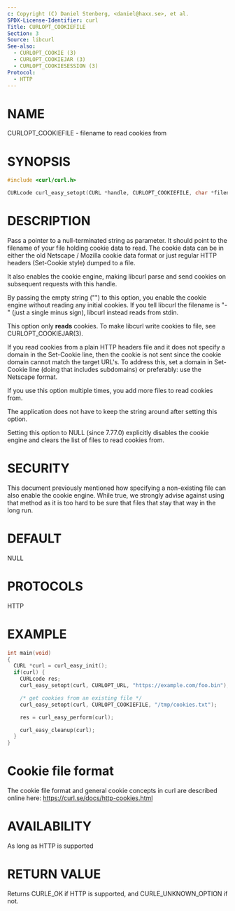 ```yaml
---
c: Copyright (C) Daniel Stenberg, <daniel@haxx.se>, et al.
SPDX-License-Identifier: curl
Title: CURLOPT_COOKIEFILE
Section: 3
Source: libcurl
See-also:
  - CURLOPT_COOKIE (3)
  - CURLOPT_COOKIEJAR (3)
  - CURLOPT_COOKIESESSION (3)
Protocol:
  - HTTP
---
```


# NAME

CURLOPT_COOKIEFILE - filename to read cookies from

# SYNOPSIS

~~~c
#include <curl/curl.h>

CURLcode curl_easy_setopt(CURL *handle, CURLOPT_COOKIEFILE, char *filename);
~~~

# DESCRIPTION

Pass a pointer to a null-terminated string as parameter. It should point to
the filename of your file holding cookie data to read. The cookie data can be
in either the old Netscape / Mozilla cookie data format or just regular HTTP
headers (Set-Cookie style) dumped to a file.

It also enables the cookie engine, making libcurl parse and send cookies on
subsequent requests with this handle.

By passing the empty string ("") to this option, you enable the cookie engine
without reading any initial cookies. If you tell libcurl the filename is "-"
(just a single minus sign), libcurl instead reads from stdin.

This option only **reads** cookies. To make libcurl write cookies to file,
see CURLOPT_COOKIEJAR(3).

If you read cookies from a plain HTTP headers file and it does not specify a
domain in the Set-Cookie line, then the cookie is not sent since the cookie
domain cannot match the target URL's. To address this, set a domain in
Set-Cookie line (doing that includes subdomains) or preferably: use the
Netscape format.

If you use this option multiple times, you add more files to read cookies
from.

The application does not have to keep the string around after setting this
option.

Setting this option to NULL (since 7.77.0) explicitly disables the cookie
engine and clears the list of files to read cookies from.

# SECURITY

This document previously mentioned how specifying a non-existing file can also
enable the cookie engine. While true, we strongly advise against using that
method as it is too hard to be sure that files that stay that way in the long
run.

# DEFAULT

NULL

# PROTOCOLS

HTTP

# EXAMPLE

~~~c
int main(void)
{
  CURL *curl = curl_easy_init();
  if(curl) {
    CURLcode res;
    curl_easy_setopt(curl, CURLOPT_URL, "https://example.com/foo.bin");

    /* get cookies from an existing file */
    curl_easy_setopt(curl, CURLOPT_COOKIEFILE, "/tmp/cookies.txt");

    res = curl_easy_perform(curl);

    curl_easy_cleanup(curl);
  }
}
~~~

# Cookie file format

The cookie file format and general cookie concepts in curl are described
online here: https://curl.se/docs/http-cookies.html

# AVAILABILITY

As long as HTTP is supported

# RETURN VALUE

Returns CURLE_OK if HTTP is supported, and CURLE_UNKNOWN_OPTION if not.
